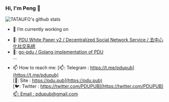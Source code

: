 ### Hi, I'm Peng 👋

![TATAUFO's github stats](https://github-readme-stats.vercel.app/api?username=tataufo)

- 🔭 I’m currently working on 

* 🚢: [PDU White Paper v2 / Decentralized Social Network Service / 去中心化社交系统](https://pdu.pub/) 
* 🚀: [go-pdu / Golang implementation of PDU](https://github.com/pdupub/go-pdu) <br>
...


- 📫 How to reach me: 
[📫: Telegram : https://t.me/pdupub](https://t.me/pdupub) <br>
[🚀: Site : https://pdu.pub](https://pdu.pub) <br>
[🐦: Twitter : https://twitter.com/PDUPUB](https://twitter.com/PDUPUB) <br>
[📫: Email : pdupub@gmail.com](mailto:pdupub@gmail.com)
